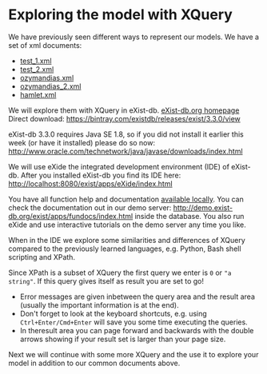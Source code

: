 # Exploring the model with XQuery

We have previously seen different ways to represent our models.
We have a set of xml documents:


* [test_1.xml](test_1.xml)
* [test_2.xml](test_2.xml)
* [ozymandias.xml](ozymandias.xml)
* [ozymandias_2.xml](ozymandias_2.xml)
* [hamlet.xml](hamlet.xml)

We will explore them with XQuery in eXist-db. [eXist-db.org homepage](http://exist-db.org/exist/apps/homepage/index.html)
Direct download: <https://bintray.com/existdb/releases/exist/3.3.0/view>

eXist-db 3.3.0 requires Java SE 1.8, so if you did not install it earlier this week (or have it installed) please do so now: <http://www.oracle.com/technetwork/java/javase/downloads/index.html> 

We will use eXide the integrated development environment (IDE) of eXist-db. 
After you installed eXist-db you find its IDE here: <http://localhost:8080/exist/apps/eXide/index.html>

You have all function help and documentation [available locally](http://localhost:8080/exist/apps/fundocs/index.html). You can check the documentation out in our demo server: <http://demo.exist-db.org/exist/apps/fundocs/index.html> inside the database. You also run eXide and use interactive tutorials on the demo server any time you like.

When in the IDE we explore some similarities and differences of XQuery compared to the previously learned languages, e.g. Python, Bash shell scripting and XPath. 

Since XPath is a subset of XQuery the first query we enter is `0` or `"a string"`. If this query gives itself as result you are set to go!

* Error messages are given inbetween the query area and the result area (usually the important information is at the end).  
* Don't forget to look at the keyboard shortcuts, e.g. using `Ctrl+Enter/Cmd+Enter` will save you some time executing the queries.
* In theresult area you can page forward and backwards with the double arrows showing if your result set is larger than your page size.

Next we will continue with some more XQuery and the use it to explore your model in addition to our common documents above.
